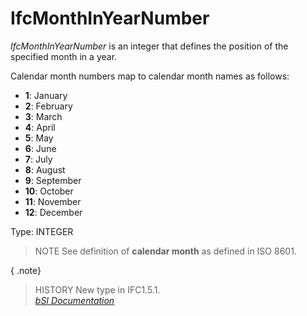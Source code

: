IfcMonthInYearNumber
====================
_IfcMonthInYearNumber_ is an integer that defines the position of the
specified month in a year.  
  
Calendar month numbers map to calendar month names as follows:  
  
* **1**: January  
* **2**: February  
* **3**: March  
* **4**: April  
* **5**: May  
* **6**: June  
* **7**: July  
* **8**: August  
* **9**: September  
* **10**: October  
* **11**: November  
* **12**: December  
  
Type: INTEGER  
  
> NOTE  See definition of **calendar month** as defined in ISO 8601.  
  
{ .note}  
> HISTORY  New type in IFC1.5.1.  
[ _bSI
Documentation_](https://standards.buildingsmart.org/IFC/DEV/IFC4_2/FINAL/HTML/schema/ifcdatetimeresource/lexical/ifcmonthinyearnumber.htm)



